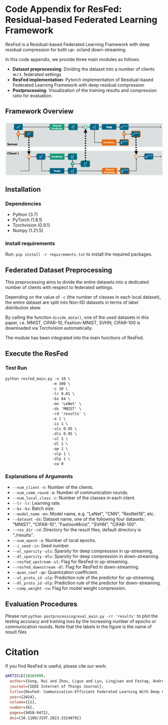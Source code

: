 # Code Appendix for ResFed: Residual-based Federated Learning Framework

ResFed is a Residual-based Federated Learning Framework with deep residual compression for both up- or/and down-streaming.

In this code appendix, we provide three main modules as follows:
* **Dataset preprocessing**: Dividing the dataset into a number of clients w.r.t. federated settings
* **ResFed implementation**: Pytorch implementation of Residual-based Federated Learning Framework with deep residual compression
* **Postprocessing**: Visualization of the training results and compression ratio for evaluation.

## Framework Overview

![drawing](figures/ResFed_DRC.png)


## Installation

### Dependencies

 - Python (3.7)
 - PyTorch (1.8.1)
 - Torchvision (0.9.1)
 - Numpy (1.21.5)

### Install requirements

Run: `pip install -r requirements.txt` to install the required packages.

## Federated Dataset Preprocessing

This preprocessing aims to divide the entire datasets into a dedicated number of clients with respect to federated settings.

Depending on the value of `-c` (the number of classes in each local dataset), the entire dataset are split into Non-IID datasets in terms of label distribution skew.

By calling the function `divide_data()`, one of the used datasets in this paper, i.e. MNIST, CIFAR-10, Fashion-MNIST, SVHN, CIFAR-100 is downloaded via Torchvision automatically.

The module has been integrated into the main functions of ResFed.

## Execute the ResFed

### Test Run

```
python resfed_main.py -n 10 \
                     -m 300 \
                     -c 10 \
                     -lr 0.01 \
                     -bs 64 \
                     -mn 'LeNet' \
                     -ds 'MNIST' \
                     -rd 'results' \
                     -e 1 \
                     -is 1 \
                     -uls 0.95 \
                     -dls 0.95 \
                     -ul 1 \
                     -dl 1 \
                     -qe 1 \
                     -ulp 1 \
                     -dlp 1 \
                     -cw 0
```

### Explanations of Arguments

- `--num_client` `-n`: Number of the clients.
- `--num_comm_round` `-m`: Number of communication rounds.
- `--num_local_class` `-c`: Number of the classes in each client.
- `--lr` `-lr`: Learning rate.
- `--bs` `-bs`: Batch size.
- `--model_name` `-mn`: Model name, e.g. "LeNet", "CNN", "ResNet18", etc.
- `--dataset` `-ds`: Dataset name, one of the following four datasets: "MNIST", "CIFAR-10", "FashionMnist", "SVHN", "CIFAR-100".
- `--res_dir` `-rd`: Directory for the result files, default directory is "./results".
- `--num_epoch` `-e`: Number of local epochs.
- `--i_seed` `-is`: Seed number.
- `--ul_sparsity` `-uls`: Sparsity for deep compression in up-streaming.
- `--dl_sparsity` `-dls`: Sparsity for deep compression in down-streaming.
- `--resfed_upstream` `-ul`: Flag for ResFed in up-streaming.
- `--resfed_downstream` `-dl`: Flag for ResFed in down-streaming.
- `--quan_coef` `-qe`: Quantization coefficient.
- `--ul_proto_id` `-ulp`: Prediction rule of the predictor for up-streaming.
- `--dl_proto_id` `-dlp`: Prediction rule of the predictor for down-streaming.
- `--comp_weight` `-cw`: Flag for model weight compression.


## Evaluation Procedures

Please run `python postprocessing/eval_main.py -rr 'results'` to plot the testing accuracy and training loss by the increasing number of epochs or communication rounds. 
Note that the labels in the figure is the name of result files

# Citation
If you find ResFed is useful, please cite our work:
```bibtex
@ARTICLE{10283999,
  author={Song, Rui and Zhou, Liguo and Lyu, Lingjuan and Festag, Andreas and Knoll, Alois},
  journal={IEEE Internet of Things Journal}, 
  title={ResFed: Communication-Efficient Federated Learning With Deep Compressed Residuals}, 
  year={2024},
  volume={11},
  number={6},
  pages={9458-9472},
  doi={10.1109/JIOT.2023.3324079}}
```
